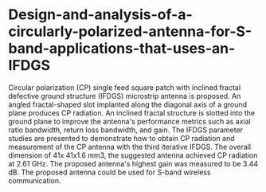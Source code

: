 # Design-and-analysis-of-a-circularly-polarized-antenna-for-S-band-applications-that-uses-an-IFDGS
Circular polarization (CP) single feed square patch with inclined fractal defective ground structure (IFDGS) microstrip antenna is proposed. An  angled fractal-shaped slot implanted along the diagonal axis of a ground plane produces CP radiation. An inclined fractal structure is slotted into the ground plane to improve the antenna's performance metrics such as axial ratio bandwidth, return loss bandwidth, and gain. The IFDGS parameter studies are presented to demonstrate how to obtain CP radiation and measurement of the CP antenna with the third iterative IFDGS. The overall dimension of 41x 41x1.6 mm3, the suggested antenna achieved CP radiation at 2.61 GHz. The proposed antenna's highest gain was measured to be 3.44 dB. The proposed antenna could be used for S-band wireless communication.
